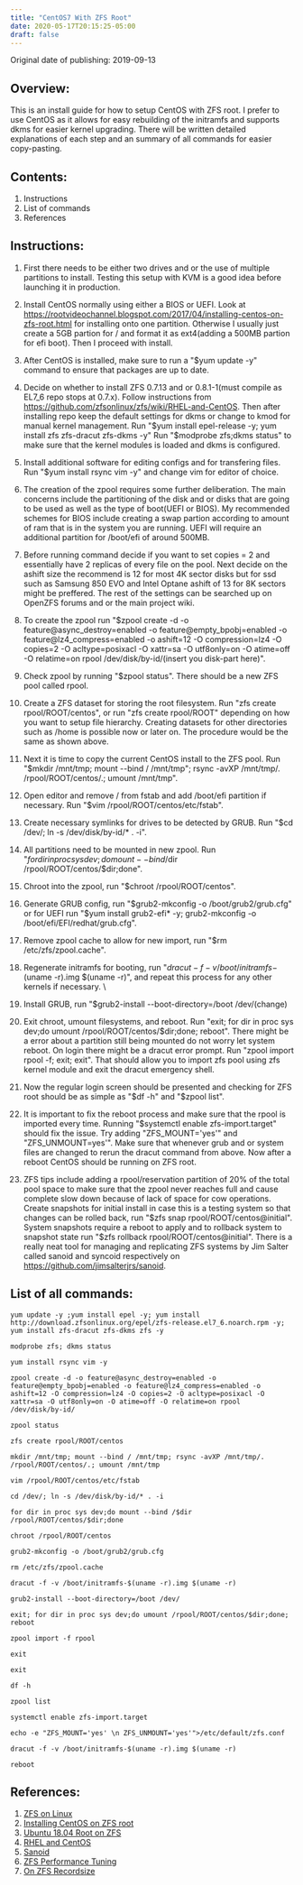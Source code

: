 ```yaml
---
title: "CentOS7 With ZFS Root"
date: 2020-05-17T20:15:25-05:00
draft: false
---
```

Original date of publishing: 2019-09-13
 
## Overview:
This is an install guide for how to setup CentOS with ZFS root. I prefer to use CentOS as it allows for easy rebuilding of the initramfs and supports dkms for easier kernel upgrading. There will be written detailed explanations of each step and an summary of all commands for easier copy-pasting.

## Contents:
1. Instructions
2. List of commands
3. References 

## Instructions:
 
1. First there needs to be either two drives and or the use of multiple partitions to install. Testing this setup with KVM is a good idea before launching it in production.
 
2. Install CentOS normally using either a BIOS or UEFI. Look at https://rootvideochannel.blogspot.com/2017/04/installing-centos-on-zfs-root.html for installing onto one partition. Otherwise I usually just create a 5GB partion for / and format it as ext4(adding a 500MB partion for efi boot). Then I proceed with install.

3. After CentOS is installed, make sure to run a "$yum update -y" command to ensure that packages are up to date.

4. Decide on whether to install ZFS 0.7.13 and or 0.8.1-1(must compile as EL7_6 repo stops at 0.7.x). Follow instructions from https://github.com/zfsonlinux/zfs/wiki/RHEL-and-CentOS. Then after installing repo keep the default settings for dkms or change to kmod for manual kernel management. Run "$yum install epel-release -y; yum install zfs zfs-dracut zfs-dkms -y" Run "$modprobe zfs;dkms status" to make sure that the kernel modules is loaded and dkms is configured. 

5. Install additional software for editing configs and for transfering files. Run "$yum install rsync vim -y" and change vim for editor of choice.

6. The creation of the zpool requires some further deliberation. The main concerns include the partitioning of the disk and or disks that are going to be used as well as the type of boot(UEFI or BIOS). My recommended schemes for BIOS include creating a swap partion according to amount of ram that is in the system you are running. UEFI will require an additional partition for /boot/efi of around 500MB. 

7. Before running command decide if you want to set copies = 2 and essentially have 2 replicas of every file on the pool. Next decide on the ashift size the recommend is 12 for most 4K sector disks but for ssd such as Samsung 850 EVO and Intel Optane ashift of 13 for 8K sectors might be preffered. The rest of the settings can be searched up on OpenZFS forums and or the main project wiki.  

8. To create the zpool run "$zpool create -d -o feature@async_destroy=enabled -o feature@empty_bpobj=enabled -o feature@lz4_compress=enabled -o ashift=12 -O compression=lz4 -O copies=2 -O acltype=posixacl -O xattr=sa -O utf8only=on -O atime=off -O relatime=on rpool /dev/disk/by-id/(insert you disk-part here)". 

9. Check zpool by running "$zpool status". There should be a new ZFS pool called rpool. 

10. Create a ZFS dataset for storing the root filesystem. Run "zfs create rpool/ROOT/centos", or run "zfs create rpool/ROOT" depending on how you want to setup file hierarchy. Creating datasets for other directories such as /home is possible now or later on. The procedure would be the same as shown above.

11. Next it is time to copy the current CentOS install to the ZFS pool. Run "$mkdir /mnt/tmp; mount --bind / /mnt/tmp"; rsync -avXP /mnt/tmp/. /rpool/ROOT/centos/.; umount /mnt/tmp".

12. Open editor and remove / from fstab and add /boot/efi partition if necessary. Run "$vim /rpool/ROOT/centos/etc/fstab".

13. Create necessary symlinks for drives to be detected by GRUB. Run "$cd /dev/; ln -s /dev/disk/by-id/* . -i".

14. All partitions need to be mounted in new zpool. Run "$for dir in proc sys dev;do mount --bind /$dir /rpool/ROOT/centos/$dir;done".

15. Chroot into the zpool, run "$chroot /rpool/ROOT/centos".

16. Generate GRUB config, run "$grub2-mkconfig -o /boot/grub2/grub.cfg" or for UEFI run "$yum install grub2-efi* -y; grub2-mkconfig -o /boot/efi/EFI/redhat/grub.cfg".

17. Remove zpool cache to allow for new import, run "$rm /etc/zfs/zpool.cache".

18. Regenerate initramfs for booting, run "$dracut -f -v /boot/initramfs-$(uname -r).img $(uname -r)", and repeat this process for any other kernels if necessary. \

19. Install GRUB, run "$grub2-install --boot-directory=/boot /dev/(change)

20. Exit chroot, umount filesystems, and reboot. Run "exit;  for dir in proc sys dev;do umount /rpool/ROOT/centos/$dir;done; reboot". There might be a error about a partition still being mounted do not worry let system reboot. On login there might be a dracut error prompt. Run "zpool import rpool -f; exit; exit". That should allow you to import zfs pool using zfs kernel module and exit the dracut emergency shell. 

21. Now the regular login screen should be presented and checking for ZFS root should be as simple as "$df -h" and "$zpool list". 

22. It is important to fix the reboot process and make sure that the rpool is imported every time. Running "$systemctl enable zfs-import.target" should fix the issue. Try adding "ZFS_MOUNT='yes'" and "ZFS_UNMOUNT=yes'". Make sure that whenever grub and or system files are changed to rerun the dracut command from above. Now after a reboot CentOS should be running on ZFS root. 

23. ZFS tips include adding a rpool/reservation partition of 20% of the total pool space to make sure that the zpool never reaches full and cause complete slow down because of lack of space for cow operations. Create snapshots for initial install in case this is a testing system so that changes can be rolled back, run "$zfs snap rpool/ROOT/centos@initial". System snapshots require a reboot to apply and to rollback system to snapshot state run "$zfs rollback rpool/ROOT/centos@initial". There is a really neat tool for managing and replicating ZFS systems by Jim Salter called sanoid and syncoid respectively on https://github.com/jimsalterjrs/sanoid. 

## List of all commands:
```
yum update -y ;yum install epel -y; yum install http://download.zfsonlinux.org/epel/zfs-release.el7_6.noarch.rpm -y; yum install zfs-dracut zfs-dkms zfs -y

modprobe zfs; dkms status

yum install rsync vim -y

zpool create -d -o feature@async_destroy=enabled -o feature@empty_bpobj=enabled -o feature@lz4_compress=enabled -o ashift=12 -O compression=lz4 -O copies=2 -O acltype=posixacl -O xattr=sa -O utf8only=on -O atime=off -O relatime=on rpool /dev/disk/by-id/

zpool status

zfs create rpool/ROOT/centos

mkdir /mnt/tmp; mount --bind / /mnt/tmp; rsync -avXP /mnt/tmp/. /rpool/ROOT/centos/.; umount /mnt/tmp

vim /rpool/ROOT/centos/etc/fstab

cd /dev/; ln -s /dev/disk/by-id/* . -i

for dir in proc sys dev;do mount --bind /$dir /rpool/ROOT/centos/$dir;done

chroot /rpool/ROOT/centos

grub2-mkconfig -o /boot/grub2/grub.cfg

rm /etc/zfs/zpool.cache

dracut -f -v /boot/initramfs-$(uname -r).img $(uname -r)

grub2-install --boot-directory=/boot /dev/

exit; for dir in proc sys dev;do umount /rpool/ROOT/centos/$dir;done; reboot

zpool import -f rpool

exit 

exit

df -h

zpool list

systemctl enable zfs-import.target

echo -e "ZFS_MOUNT='yes' \n ZFS_UNMOUNT='yes'">/etc/default/zfs.conf

dracut -f -v /boot/initramfs-$(uname -r).img $(uname -r)

reboot
```
## References: 

1. [ZFS on Linux](https://github.com/zfsonlinux/pkg-zfs/wiki/HOWTO-install-EL7-(CentOS-RHEL)-to-a-Native-ZFS-Root-Filesystem)
2. [Installing CentOS on ZFS root](https://rootvideochannel.blogspot.com/2017/04/installing-centos-on-zfs-ro)
3. [Ubuntu 18.04 Root on ZFS](https://github.com/zfsonlinux/zfs/wiki/Ubuntu-18.04-Root-on-ZFS)
4. [RHEL and CentOS](https://github.com/zfsonlinux/zfs/wiki/RHEL-and-CentOS)
5. [Sanoid](https://github.com/jimsalterjrs/sanoid)
6. [ZFS Performance Tuning](http://open-zfs.org/wiki/Performance_tuning)
7. [On ZFS Recordsize](https://jrs-s.net/2019/04/03/on-zfs-recordsize/)

